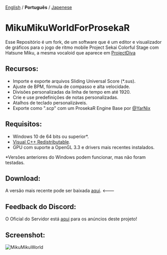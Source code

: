 [English](./README.md) / **Português** / [Japenese](./README.ja.md)

# MikuMikuWorldForProsekaR
Esse Repositório é um fork, de um software que é um editor e visualizador de gráficos para o jogo de ritmo mobile Project Sekai Colorful Stage com Hatsune Miku, a mesma vocaloid que aparece em [ProjectDiva](https://project-diva.fandom.com/wiki/Project_DIVA_Wiki)

## Recursos:
- Importe e exporte arquivos Sliding Universal Score (\*.sus).
- Ajuste de BPM, fórmula de compasso e alta velocidade.
- Divisões personalizadas da linha de tempo em até 1920.
- Crie e use predefinições de notas personalizadas.
- Atalhos de teclado personalizáveis.
- Exporte como ".scp" com um ProsekaR Engine Base por [@YarNix](https://github.com/YarNix/MikuMikuWorld)

## Requisitos:
- Windows 10 de 64 bits ou superior*.
- [Visual C++ Redistributable](https://aka.ms/vs/17/release/vc_redist.x64.exe).
- GPU com suporte a OpenGL 3.3 e drivers mais recentes instalados.

*Versões anteriores do Windows podem funcionar, mas não foram testadas.

## Download:
A versão mais recente pode ser baixada [aqui](https://github.com/Choccodrize/MikuMikuWorld/releases/tag/v3.4.1). <---

## Feedback do Discord:
O Oficial do Servidor está [aqui](https://discord.gg/FYMB5wgYDa) para os anúncios deste projeto!
 
## Screenshot:
![MikuMikuWorld](https://github.com/crash5band/MikuMikuWorld/assets/44091782/ba9dbcdf-fa77-4b44-b5e3-2858a283fce0) 
